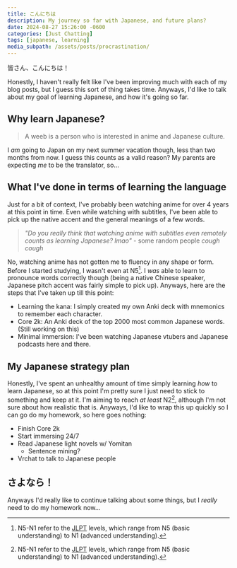```yaml
---
title: こんにちは
description: My journey so far with Japanese, and future plans?
date: 2024-08-27 15:26:00 -0600
categories: [Just Chatting]
tags: [japanese, learning]
media_subpath: /assets/posts/procrastination/
---
```


皆さん、こんにちは！

Honestly, I haven't really felt like I've been improving much with each of my blog posts, but I guess this sort of thing takes time. Anyways, I'd like to talk about my goal of learning Japanese, and how it's going so far.

## Why learn Japanese?

> A weeb is a person who is interested in anime and Japanese culture.

I *am* going to Japan on my next summer vacation though, less than two months from now. I guess this counts as a valid reason? My parents are expecting *me* to be the translator, so...

## What I've done in terms of learning the language

Just for a bit of context, I've probably been watching anime for over 4 years at this point in time. Even while watching with subtitles, I've been able to pick up the native accent and the general meanings of a few words.

> *"Do you really think that watching anime with subtitles even remotely counts as learning Japanese? lmao"* - some random people *cough cough*

No, watching anime has not gotten me to fluency in any shape or form. Before I started studying, I wasn't even at N5[^1]. I *was* able to learn to pronounce words correctly though (being a native Chinese speaker, Japanese pitch accent was fairly simple to pick up). Anyways, here are the steps that I've taken up till this point:

- Learning the kana: I simply created my own Anki deck with mnemonics to remember each character.
- Core 2k: An Anki deck of the top 2000 most common Japanese words. (Still working on this)
- Minimal immersion: I've been watching Japanese vtubers and Japanese podcasts here and there.

## My Japanese strategy plan

Honestly, I've spent an unhealthy amount of time simply learning *how* to learn Japanese, so at this point I'm pretty sure I just need to stick to something and keep at it. I'm aiming to reach *at least* N2[^1], although I'm not sure about how realistic that is. Anyways, I'd like to wrap this up quickly so I can go do my homework, so here goes nothing:

- Finish Core 2k
- Start immersing 24/7
- Read Japanese light novels w/ Yomitan
    - Sentence mining?
- Vrchat to talk to Japanese people

## さよなら！

Anyways I'd really like to continue talking about some things, but I *really* need to do my homework now...

[^1]: N5-N1 refer to the [JLPT](https://www.jlpt.jp/e/) levels, which range from N5 (basic understanding) to N1 (advanced understanding).
